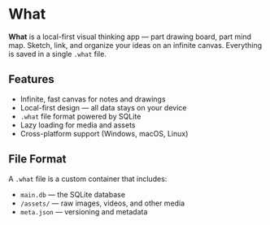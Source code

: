 # What

**What** is a local-first visual thinking app — part drawing board, part mind map.
Sketch, link, and organize your ideas on an infinite canvas. Everything is saved in a single `.what` file.

## Features

* Infinite, fast canvas for notes and drawings
* Local-first design — all data stays on your device
* `.what` file format powered by SQLite
* Lazy loading for media and assets
* Cross-platform support (Windows, macOS, Linux)

## File Format

A `.what` file is a custom container that includes:

* `main.db` — the SQLite database
* `/assets/` — raw images, videos, and other media
* `meta.json` — versioning and metadata